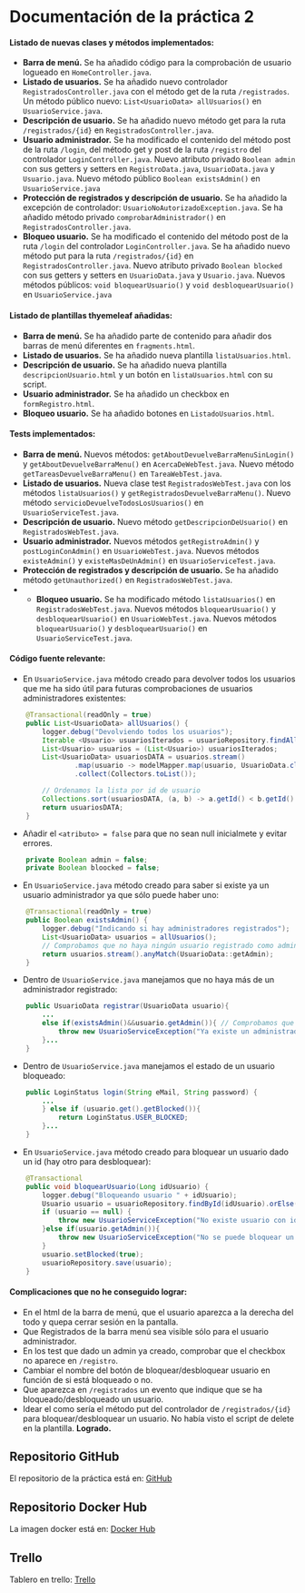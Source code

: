 # Documentación de la práctica 2

#### Listado de nuevas clases y métodos implementados:

- **Barra de menú.** Se ha añadido código para la comprobación de usuario logueado en ```HomeController.java```.
- **Listado de usuarios.** Se ha añadido nuevo controlador ```RegistradosController.java``` con el método get de la ruta ```/registrados```. Un método público nuevo: ```List<UsuarioData> allUsuarios()``` en ```UsuarioService.java```.
- **Descripción de usuario.** Se ha añadido nuevo método get para la ruta ```/registrados/{id}``` en ```RegistradosController.java```.
- **Usuario administrador.** Se ha modificado el contenido del método post de la ruta ```/login```, del método get y post de la ruta ```/registro``` del controlador ```LoginController.java```. Nuevo atributo privado ```Boolean admin``` con sus getters y setters en ```RegistroData.java```, ```UsuarioData.java``` y ```Usuario.java```. Nuevo método público ```Boolean existsAdmin()``` en ```UsuarioService.java```
- **Protección de registrados y descripción de usuario.** Se ha añadido la excepción de controlador: ```UsuarioNoAutorizadoException.java```. Se ha añadido método privado ```comprobarAdministrador()``` en ```RegistradosController.java```.
- **Bloqueo usuario.** Se ha modificado el contenido del método post de la ruta ```/login``` del controlador ```LoginController.java```. Se ha añadido nuevo método put para la ruta ```/registrados/{id}``` en ```RegistradosController.java```. Nuevo atributo privado ```Boolean blocked``` con sus getters y setters en ```UsuarioData.java``` y ```Usuario.java```. Nuevos métodos públicos: ```void bloquearUsuario()``` y ```void desbloquearUsuario()``` en ```UsuarioService.java```

#### Listado de plantillas thyemeleaf añadidas:
- **Barra de menú.** Se ha añadido parte de contenido para añadir dos barras de menú diferentes en ```fragments.html```.
- **Listado de usuarios.** Se ha añadido nueva plantilla ```listaUsuarios.html```.
- **Descripción de usuario.** Se ha añadido nueva plantilla ```descripcionUsuario.html``` y un botón en ```listaUsuarios.html``` con su script.
- **Usuario administrador.** Se ha añadido un checkbox en ```formRegistro.html```.
- **Bloqueo usuario.** Se ha añadido botones en ```ListadoUsuarios.html```.

#### Tests implementados:
- **Barra de menú.** Nuevos métodos: ```getAboutDevuelveBarraMenuSinLogin()``` y ```getAboutDevuelveBarraMenu()``` en ```AcercaDeWebTest.java```. Nuevo método ```getTareasDevuelveBarraMenu()``` en ```TareaWebTest.java```.
- **Listado de usuarios.** Nueva clase test ```RegistradosWebTest.java``` con los métodos ```listaUsuarios()``` y ```getRegistradosDevuelveBarraMenu()```. Nuevo método ```servicioDevuelveTodosLosUsuarios()``` en ```UsuarioServiceTest.java```.
- **Descripción de usuario.** Nuevo método ```getDescripcionDeUsuario()``` en ```RegistradosWebTest.java```.
- **Usuario administrador.** Nuevos métodos ```getRegistroAdmin()``` y ```postLoginConAdmin()``` en ```UsuarioWebTest.java```. Nuevos métodos ```existeAdmin()``` y ```existeMasDeUnAdmin()``` en ```UsuarioServiceTest.java```.
- **Protección de registrados y descripción de usuario.** Se ha añadido método ```getUnauthorized()``` en ```RegistradosWebTest.java```.
- - **Bloqueo usuario.** Se ha modificado método ```listaUsuarios()``` en ```RegistradosWebTest.java```. Nuevos métodos ```bloquearUsuario()``` y ```desbloquearUsuario()``` en ```UsuarioWebTest.java```. Nuevos métodos ```bloquearUsuario()``` y ```desbloquearUsuario()``` en ```UsuarioServiceTest.java```.

#### Código fuente relevante:
- En ```UsuarioService.java``` método creado para devolver todos los usuarios que me ha sido útil para futuras comprobaciones de usuarios administradores existentes:
```java
    @Transactional(readOnly = true)
    public List<UsuarioData> allUsuarios() {
        logger.debug("Devolviendo todos los usuarios");
        Iterable <Usuario> usuariosIterados = usuarioRepository.findAll();
        List<Usuario> usuarios = (List<Usuario>) usuariosIterados;
        List<UsuarioData> usuariosDATA = usuarios.stream()
                .map(usuario -> modelMapper.map(usuario, UsuarioData.class))
                .collect(Collectors.toList());

        // Ordenamos la lista por id de usuario
        Collections.sort(usuariosDATA, (a, b) -> a.getId() < b.getId() ? -1 : a.getId() == b.getId() ? 0 : 1);
        return usuariosDATA;
    }
```
- Añadir el ```<atributo> = false``` para que no sean null inicialmete y evitar errores.
```java
    private Boolean admin = false;
    private Boolean bloocked = false;
```
- En ```UsuarioService.java``` método creado para saber si existe ya un usuario administrador ya que sólo puede haber uno:
```java
    @Transactional(readOnly = true)
    public Boolean existsAdmin() {
        logger.debug("Indicando si hay administradores registrados");
        List<UsuarioData> usuarios = allUsuarios();
        // Comprobamos que no haya ningún usuario registrado como administrador
        return usuarios.stream().anyMatch(UsuarioData::getAdmin);
    }
```
- Dentro de  ```UsuarioService.java``` manejamos que no haya más de un administrador registrado:
```java
    public UsuarioData registrar(UsuarioData usuario){
        ...
        else if(existsAdmin()&&usuario.getAdmin()){ // Comprobamos que no haya más de un administrador
            throw new UsuarioServiceException("Ya existe un administrador registrado");
        }...
    }
```
- Dentro de ```UsuarioService.java``` manejamos el estado de un usuario bloqueado:
```java
    public LoginStatus login(String eMail, String password) {
        ...
        } else if (usuario.get().getBlocked()){
            return LoginStatus.USER_BLOCKED;
        }...
    }
```
- En ```UsuarioService.java``` método creado para bloquear un usuario dado un id (hay otro para desbloquear):
```java
    @Transactional
    public void bloquearUsuario(Long idUsuario) {
        logger.debug("Bloqueando usuario " + idUsuario);
        Usuario usuario = usuarioRepository.findById(idUsuario).orElse(null);
        if (usuario == null) {
            throw new UsuarioServiceException("No existe usuario con id " + idUsuario);
        }else if(usuario.getAdmin()){
            throw new UsuarioServiceException("No se puede bloquear un administrador");
        }
        usuario.setBlocked(true);
        usuarioRepository.save(usuario);
    }
```

#### Complicaciones que no he conseguido lograr:
- En el html de la barra de menú, que el usuario aparezca a la derecha del todo y quepa cerrar sesión en la pantalla.
- Que Registrados de la barra menú sea visible sólo para el usuario administrador.
- En los test que dado un admin ya creado, comprobar que el checkbox no aparece en ```/registro```.
- Cambiar el nombre del botón de bloquear/desbloquear usuario en función de si está bloqueado o no.
- Que aparezca en ```/registrados``` un evento que indique que se ha bloqueado/desbloqueado un usuario.
- Idear el como sería el método put del controlador de ```/registrados/{id}``` para bloquear/desbloquear un usuario. No había visto el script de delete en la plantilla. **Logrado.**

## Repositorio GitHub

El repositorio de la práctica está en: [GitHub](https://github.com/mads-ua-23-24/mads-todolist-JoseIgnacio22)

## Repositorio Docker Hub

La imagen docker está en: [Docker Hub](https://hub.docker.com/r/joseignacio22/mads-todolist)

## Trello

Tablero en trello: [Trello](https://trello.com/b/lr6Fz8mP/todolist-mads)